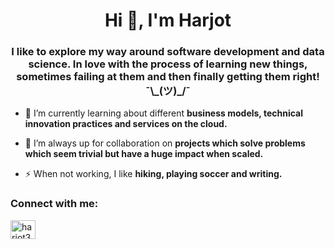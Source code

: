 <h1 align="center">Hi 👋, I'm Harjot</h1>
<h3 align="center">I like to explore my way around software development and data science. In love with the process of learning new things, sometimes failing at them and then finally getting them right! ¯\_(ツ)_/¯</h3>

- 🌱 I’m currently learning about different **business models, technical innovation practices and services on the cloud.**

- 👯 I’m always up for collaboration on **projects which solve problems which seem trivial but have a huge impact when scaled.**

- ⚡ When not working,  I like **hiking, playing soccer and writing.**

<h3 align="left">Connect with me:</h3>
<p align="left">
<a href="https://linkedin.com/in/harjot33" target="blank"><img align="center" src="https://raw.githubusercontent.com/rahuldkjain/github-profile-readme-generator/master/src/images/icons/Social/linked-in-alt.svg" alt="harjot33" height="30" width="40" /></a>
</p>
